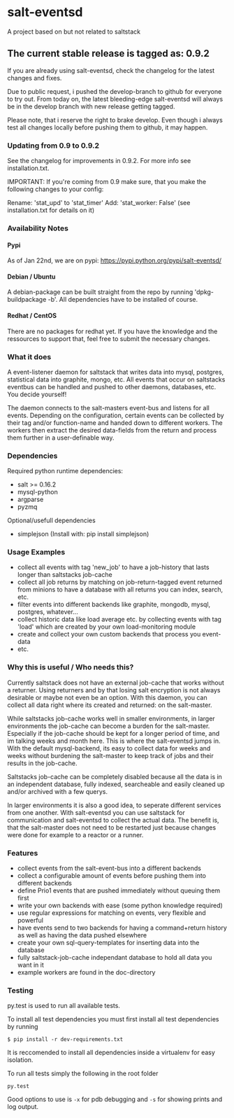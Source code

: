 # salt-eventsd

A project based on but not related to saltstack


## The current stable release is tagged as: 0.9.2

If you are already using salt-eventsd, check the changelog for the latest changes and fixes.

Due to public request, i pushed the develop-branch to github for everyone to try out. From today
on, the latest bleeding-edge salt-eventsd will always be in the develop branch with new release
getting tagged.

Please note, that i reserve the right to brake develop. Even though i always test all changes
locally before pushing them to github, it may happen.


### Updating from 0.9 to 0.9.2

See the changelog for improvements in 0.9.2. For more info see installation.txt.

IMPORTANT:
If you're coming from 0.9 make sure, that you make the following changes to your config:

Rename: 'stat_upd' to 'stat_timer'
Add: 'stat_worker: False' (see installation.txt for details on it)


### Availability Notes

#### Pypi

As of Jan 22nd, we are on pypi: https://pypi.python.org/pypi/salt-eventsd/

#### Debian / Ubuntu

A debian-package can be built straight from the repo by running 'dpkg-buildpackage -b'. All dependencies
have to be installed of course.


#### Redhat / CentOS

There are no packages for redhat yet. If you have the knowledge and the ressources to support that, feel
free to submit the necessary changes.


### What it does

A event-listener daemon for saltstack that writes data into mysql, postgres, statistical data into graphite, mongo,
etc. All events that occur on saltstacks eventbus can be handled and pushed to other daemons, databases, etc. You
decide yourself!

The daemon connects to the salt-masters event-bus and listens for all events. Depending on the configuration,
certain events can be collected by their tag and/or function-name and handed down to different workers. The
workers then extract the desired data-fields from the return and process them further in a user-definable way.


### Dependencies

Required python runtime dependencies:

 - salt >= 0.16.2
 - mysql-python
 - argparse
 - pyzmq

Optional/usefull dependencies

 - simplejson (Install with: pip install simplejson)


### Usage Examples

- collect all events with tag 'new_job' to have a job-history that lasts longer than saltstacks job-cache
- collect all job returns by matching on job-return-tagged event returned from minions to have a database with all returns you can index, search, etc.
- filter events into different backends like graphite, mongodb, mysql, postgres, whatever...
- collect historic data like load average etc. by collecting events with tag 'load' which are created by your own load-monitoring module
- create and collect your own custom backends that process you event-data
- etc.


### Why this is useful / Who needs this?

Currently saltstack does not have an external job-cache that works without a returner. Using returners and by that losing salt encryption
is not always desirable or maybe not even be an option. With this daemon, you can collect all data right where its created and returned: on the salt-master.

While saltstacks job-cache works well in smaller environments, in larger environments the job-cache can become a burden for the salt-master. Especially
if the job-cache should be kept for a longer period of time, and im talking weeks and month here. This is where the salt-eventsd jumps in. With the
default mysql-backend, its easy to collect data for weeks and weeks without burdening the salt-master to keep track of jobs and their results in the
job-cache.

Saltstacks job-cache can be completely disabled because all the data is in an independent database, fully indexed, searcheable and
easily cleaned up and/or archived with a few querys.

In larger environments it is also a good idea, to seperate different services from one another. With salt-eventsd you can use saltstack for
communication and salt-eventsd to collect the actual data. The benefit is, that the salt-master does not need to be restarted just because changes
were done for example to a reactor or a runner.


### Features

- collect events from the salt-event-bus into a different backends
- collect a configurable amount of events before pushing them into different backends
- define Prio1 events that are pushed immediately without queuing them first
- write your own backends with ease (some python knowledge required)
- use regular expressions for matching on events, very flexible and powerful
- have events send to two backends for having a command+return history as well as having the data pushed elsewhere
- create your own sql-query-templates for inserting data into the database
- fully saltstack-job-cache independant database to hold all data you want in it
- example workers are found in the doc-directory


### Testing

py.test is used to run all available tests.

To install all test dependencies you must first install all test dependencies by running

```
$ pip install -r dev-requirements.txt
```

It is reccomended to install all dependencies inside a virtualenv for easy isolation.

To run all tests simply the following in the root folder

```
py.test
```

Good options to use is `-x` for pdb debugging and `-s` for showing prints and log output.
